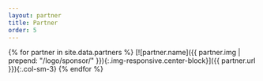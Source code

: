 ```yaml
---
layout: partner
title: Partner
order: 5
---
```


{% for partner in site.data.partners %}
[![partner.name]({{ partner.img | prepend: "/logo/sponsor/" }}){:.img-responsive.center-block}]({{ partner.url }}){:.col-sm-3}
{% endfor %}
